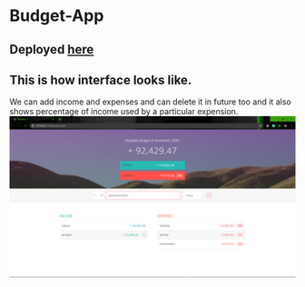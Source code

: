 # Budget-App
## Deployed [here](https://azhanali.github.io/Budget-App/)

## This is how interface looks like.

We can add income and expenses and can delete it in future too and it also shows percentage of income used by a particular expension.
![](Demo.png)
